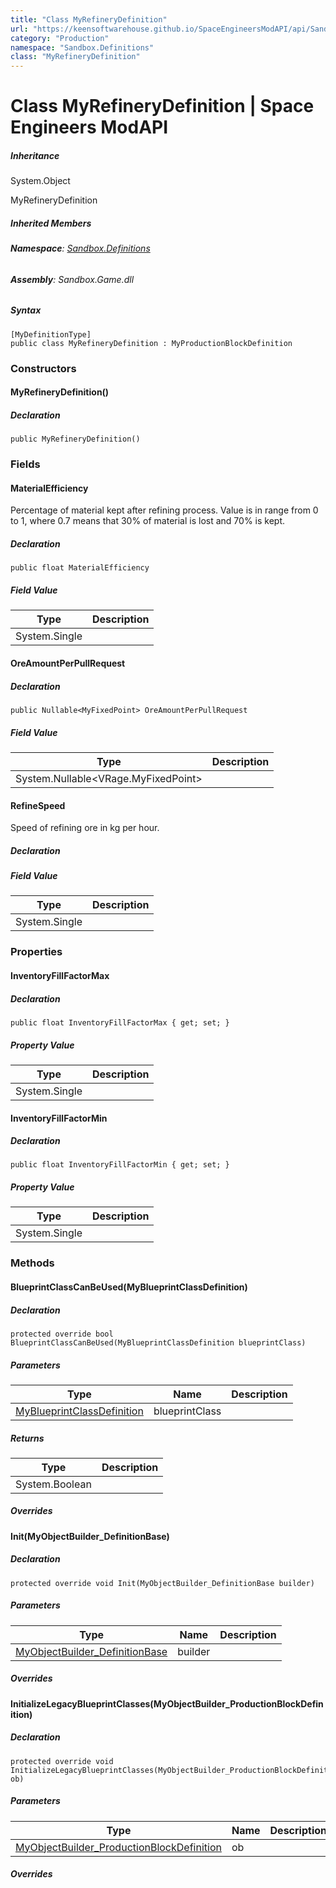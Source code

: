 ```yaml
---
title: "Class MyRefineryDefinition"
url: "https://keensoftwarehouse.github.io/SpaceEngineersModAPI/api/Sandbox.Definitions.MyRefineryDefinition.html"
category: "Production"
namespace: "Sandbox.Definitions"
class: "MyRefineryDefinition"
---
```


# Class MyRefineryDefinition | Space Engineers ModAPI

##### Inheritance

System.Object

MyRefineryDefinition

##### Inherited Members

###### **Namespace**: [Sandbox.Definitions](https://keensoftwarehouse.github.io/SpaceEngineersModAPI/api/Sandbox.Definitions.html)

###### **Assembly**: Sandbox.Game.dll

##### Syntax

```
[MyDefinitionType]
public class MyRefineryDefinition : MyProductionBlockDefinition
```

### Constructors

#### MyRefineryDefinition()

##### Declaration

```
public MyRefineryDefinition()
```

### Fields

#### MaterialEfficiency

Percentage of material kept after refining process. Value is in range from 0 to 1, where 0.7 means that 30% of material is lost and 70% is kept.

##### Declaration

```
public float MaterialEfficiency
```

##### Field Value

| Type | Description |
| --- | --- |
| System.Single |     |

#### OreAmountPerPullRequest

##### Declaration

```
public Nullable<MyFixedPoint> OreAmountPerPullRequest
```

##### Field Value

| Type | Description |
| --- | --- |
| System.Nullable<VRage.MyFixedPoint\> |     |

#### RefineSpeed

Speed of refining ore in kg per hour.

##### Declaration

##### Field Value

| Type | Description |
| --- | --- |
| System.Single |     |

### Properties

#### InventoryFillFactorMax

##### Declaration

```
public float InventoryFillFactorMax { get; set; }
```

##### Property Value

| Type | Description |
| --- | --- |
| System.Single |     |

#### InventoryFillFactorMin

##### Declaration

```
public float InventoryFillFactorMin { get; set; }
```

##### Property Value

| Type | Description |
| --- | --- |
| System.Single |     |

### Methods

#### BlueprintClassCanBeUsed(MyBlueprintClassDefinition)

##### Declaration

```
protected override bool BlueprintClassCanBeUsed(MyBlueprintClassDefinition blueprintClass)
```

##### Parameters

| Type | Name | Description |
| --- | --- | --- |
| [MyBlueprintClassDefinition](https://keensoftwarehouse.github.io/SpaceEngineersModAPI/api/Sandbox.Definitions.MyBlueprintClassDefinition.html) | blueprintClass |     |

##### Returns

| Type | Description |
| --- | --- |
| System.Boolean |     |

##### Overrides

#### Init(MyObjectBuilder\_DefinitionBase)

##### Declaration

```
protected override void Init(MyObjectBuilder_DefinitionBase builder)
```

##### Parameters

| Type | Name | Description |
| --- | --- | --- |
| [MyObjectBuilder\_DefinitionBase](https://keensoftwarehouse.github.io/SpaceEngineersModAPI/api/VRage.Game.MyObjectBuilder_DefinitionBase.html) | builder |     |

##### Overrides

#### InitializeLegacyBlueprintClasses(MyObjectBuilder\_ProductionBlockDefinition)

##### Declaration

```
protected override void InitializeLegacyBlueprintClasses(MyObjectBuilder_ProductionBlockDefinition ob)
```

##### Parameters

| Type | Name | Description |
| --- | --- | --- |
| [MyObjectBuilder\_ProductionBlockDefinition](https://keensoftwarehouse.github.io/SpaceEngineersModAPI/api/VRage.Game.MyObjectBuilder_ProductionBlockDefinition.html) | ob  |     |

##### Overrides